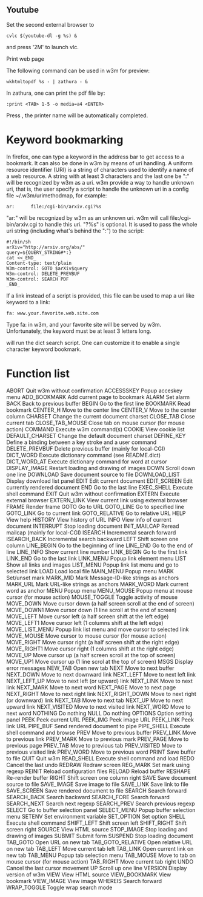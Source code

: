 Youtube
-------
Set the second external browser to

    cvlc $(youtube-dl -g %s) &

and press '2M' to launch vlc.

Print web page

The following command can be used in w3m for preview:

    wkhtmltopdf %s - | zathura - &

In zathura, one can print the pdf file by:

    :print <TAB> 1-5 -o media=a4 <ENTER>

Press <TAB>, the printer name will be automatically completed.

Keyword bookmarking
===================
In firefox, one can type a keyword in the address bar to get access to a
bookmark. It can also be done in w3m by means of uri handling. A uniform
resource identifier (URI) is a string of characters used to identify a name of
a web resource. A string with at least 3 characters and the last one be ":"
will be recognized by w3m as a uri. w3m provide a way to handle unknown uri,
that is, the user specify a script to handle the unknown uri in a config file
~/.w3m/urimethodmap, for example:

    ar:      file:/cgi-bin/arxiv.cgi?%s

"ar:" will be recognized by w3m as an unknown uri. w3m will call
file:/cgi-bin/arxiv.cgi to handle this uri. "?%s" is optional. It is used to
pass the whole uri string (including what's behind the ":") to the script:

    #!/bin/sh
    arXiv="http://arxiv.org/abs/"
    query=${QUERY_STRING#*:}
    cat <<_END_
    Content-type: text/plain
    W3m-control: GOTO $arXiv$query
    W3m-control: DELETE_PREVBUF
    W3m-control: SEARCH PDF
    _END_

If a link instead of a script is provided, this file can be used to map a uri
like keyword to a link:

    fa: www.your.favorite.web.site.com

Type <C-U>fa:<ENTER> in w3m, and your favorite site will be served by w3m.
Unfortunately, the keyword must be at least 3 letters long.

<C-W> will run the dict search script. One can customize it to enable a single
character keyword bookmark.

Function list
=============
ABORT             Quit w3m without confirmation
ACCESSSKEY        Popup acceskey menu
ADD_BOOKMARK      Add current page to bookmark
ALARM             Set alarm
BACK              Back to previous buffer
BEGIN             Go to the first line
BOOKMARK          Read bookmark
CENTER_H          Move to the center line
CENTER_V          Move to the center column
CHARSET           Change the current document charset
CLOSE_TAB         Close current tab
CLOSE_TAB_MOUSE   Close tab on mouse cursor (for mouse action)
COMMAND           Execute w3m command(s)
COOKIE            View cookie list
DEFAULT_CHARSET   Change the default document charset
DEFINE_KEY        Define a binding between a key stroke and a user command
DELETE_PREVBUF    Delete previous buffer (mainly for local-CGI)
DICT_WORD         Execute dictionary command (see README.dict)
DICT_WORD_AT      Execute dictionary command for word at cursor
DISPLAY_IMAGE     Restart loading and drawing of images
DOWN              Scroll down one line
DOWNLOAD          Save document source to file
DOWNLOAD_LIST     Display download list panel
EDIT              Edit current document
EDIT_SCREEN       Edit currently rendered document
END               Go to the last line
EXEC_SHELL        Execute shell command
EXIT              Quit w3m without confirmation
EXTERN            Execute external browser
EXTERN_LINK       View current link using external browser
FRAME             Render frame
GOTO              Go to URL
GOTO_LINE         Go to specified line
GOTO_LINK         Go to current link
GOTO_RELATIVE     Go to relative URL
HELP              View help
HISTORY           View history of URL
INFO              View info of current document
INTERRUPT         Stop loading document
INIT_MAILCAP      Reread mailcap (mainly for local-CGI)
ISEARCH           Incremental search forward
ISEARCH_BACK      Incremental search backward
LEFT              Shift screen one column
LINE_BEGIN        Go to the beginning of line
LINE_END          Go to the end of line
LINE_INFO         Show current line number
LINK_BEGIN        Go to the first link
LINK_END          Go to the last link
LINK_MENU         Popup link element menu
LIST              Show all links and images
LIST_MENU         Popup link list menu and go to selected link
LOAD              Load local file
MAIN_MENU         Popup menu
MARK              Set/unset mark
MARK_MID          Mark Message-ID-like strings as anchors
MARK_URL          Mark URL-like strings as anchors
MARK_WORD         Mark current word as anchor
MENU              Popup menu
MENU_MOUSE        Popup menu at mouse cursor (for mouse action)
MOUSE_TOGGLE      Toggle activity of mouse
MOVE_DOWN         Move cursor down (a half screen scroll at the end of screen)
MOVE_DOWN1        Move cursor down (1 line scroll at the end of screen)
MOVE_LEFT         Move cursor left (a half screen shift at the left edge)
MOVE_LEFT1        Move cursor left (1 columns shift at the left edge)
MOVE_LIST_MENU    Popup link list menu and move cursor to selected link
MOVE_MOUSE        Move cursor to mouse cursor (for mouse action)
MOVE_RIGHT        Move cursor right (a half screen shift at the right edge)
MOVE_RIGHT1       Move cursor right (1 columns shift at the right edge)
MOVE_UP           Move cursor up (a half screen scroll at the top of screen)
MOVE_UP1          Move cursor up (1 line scrol at the top of screen)
MSGS              Display error messages
NEW_TAB           Open new tab
NEXT              Move to next buffer
NEXT_DOWN         Move to next downward link
NEXT_LEFT         Move to next left link
NEXT_LEFT_UP      Move to next left (or upward) link
NEXT_LINK         Move to next link
NEXT_MARK         Move to next word
NEXT_PAGE         Move to next page
NEXT_RIGHT        Move to next right link
NEXT_RIGHT_DOWN   Move to next right (or downward) link
NEXT_TAB          Move to next tab
NEXT_UP           Move to next upward link
NEXT_VISITED      Move to next visited link
NEXT_WORD         Move to next word
NOTHING           Do nothing
NULL              Do nothing
OPTIONS           Option setting panel
PEEK              Peek current URL
PEEK_IMG          Peek image URL
PEEK_LINK         Peek link URL
PIPE_BUF          Send rendered document to pipe
PIPE_SHELL        Execute shell command and browse
PREV              Move to previous buffer
PREV_LINK         Move to previous link
PREV_MARK         Move to previous mark
PREV_PAGE         Move to previous page
PREV_TAB          Move to previous tab
PREV_VISITED      Move to previous visited link
PREV_WORD         Move to previous word
PRINT             Save buffer to file
QUIT              Quit w3m
READ_SHELL        Execute shell command and load
REDO              Cancel the last undo
REDRAW            Redraw screen
REG_MARK          Set mark using regexp
REINIT            Reload configuration files
RELOAD            Reload buffer
RESHAPE           Re-render buffer
RIGHT             Shift screen one column right
SAVE              Save document source to file
SAVE_IMAGE        Save image to file
SAVE_LINK         Save link to file
SAVE_SCREEN       Save rendered document to file
SEARCH            Search forward
SEARCH_BACK       Search backward
SEARCH_FORE       Search forward
SEARCH_NEXT       Search next regexp
SEARCH_PREV       Search previous regexp
SELECT            Go to buffer selection panel
SELECT_MENU       Popup buffer selection menu
SETENV            Set environment variable
SET_OPTION        Set option
SHELL             Execute shell command
SHIFT_LEFT        Shift screen left
SHIFT_RIGHT       Shift screen right
SOURCE            View HTML source
STOP_IMAGE        Stop loading and drawing of images
SUBMIT            Submit form
SUSPEND           Stop loading document
TAB_GOTO          Open URL on new tab
TAB_GOTO_RELATIVE Open relative URL on new tab
TAB_LEFT          Move current tab left
TAB_LINK          Open current link on new tab
TAB_MENU          Popup tab selection menu
TAB_MOUSE         Move to tab on mouse cursor (for mouse action)
TAB_RIGHT         Move current tab right
UNDO              Cancel the last cursor movement
UP                Scroll up one line
VERSION           Display version of w3m
VIEW              View HTML source
VIEW_BOOKMARK     View bookmark
VIEW_IMAGE        View image
WHEREIS           Search forward
WRAP_TOGGLE       Toggle wrap search mode
